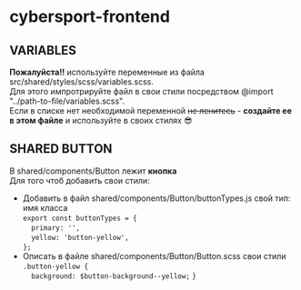 # cybersport-frontend

## VARIABLES
**Пожалуйста!!** используйте переменные из файла src/shared/styles/scss/variables.scss.  
Для этого импротрируйте файл в свои стили посредством @import "../path-to-file/variables.scss".  
Если в списке нет необходимой переменной ~~не ленитесь~~ - **создайте ее в этом файле** и используйте в своих стилях :sunglasses:  

## SHARED BUTTON
В shared/components/Button лежит **кнопка**  
Для того чтоб добавить свои стили:  
* Добавить в файл shared/components/Button/buttonTypes.js свой тип: имя класса  
   `export const buttonTypes = {`  
  `  primary: '',`  
  `  yellow: 'button-yellow',`  
`};`  
* Описать в файле shared/components/Button/Button.scss свои стили  
`.button-yellow {`  
  `  background: $button-background--yellow;`
`}`  

